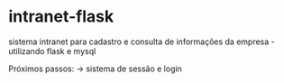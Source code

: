 # intranet-flask
sistema intranet para cadastro e consulta de informações da empresa - utilizando flask e mysql 


Próximos passos:
-> sistema de sessão e login